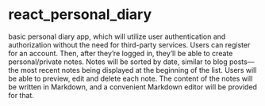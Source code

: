 # react_personal_diary
 basic personal diary app, which will utilize user authentication and authorization without the need for third-party services. Users can register for an account. Then, after they’re logged in, they’ll be able to create personal/private notes. Notes will be sorted by date, similar to blog posts—the most recent notes being displayed at the beginning of the list. Users will be able to preview, edit and delete each note. The content of the notes will be written in Markdown, and a convenient Markdown editor will be provided for that.

